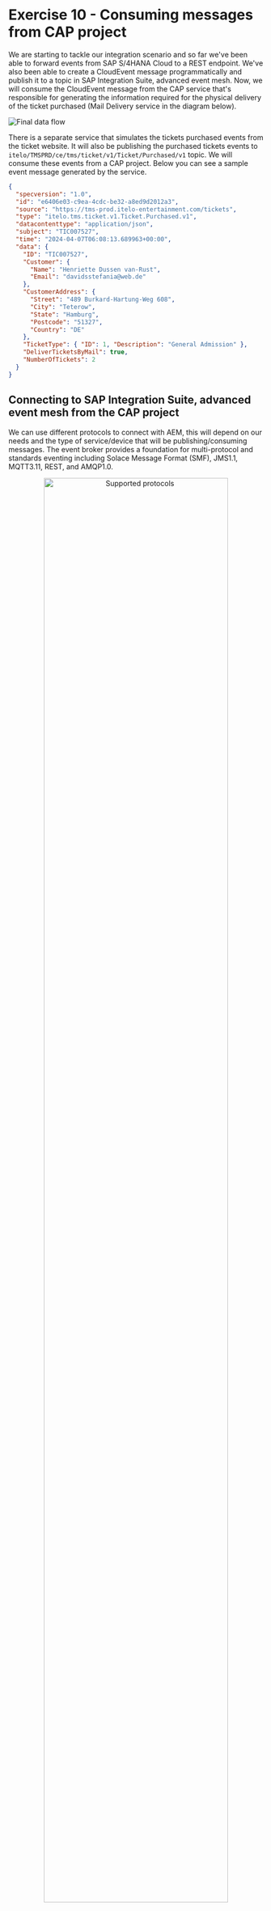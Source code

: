 # Exercise 10 - Consuming messages from CAP project

We are starting to tackle our integration scenario and so far we've been able to forward events from SAP S/4HANA Cloud to a REST endpoint. We've also been able to create a CloudEvent message programmatically and publish it to a topic in SAP Integration Suite, advanced event mesh. Now, we will consume the CloudEvent message from the CAP service that's responsible for generating the information required for the physical delivery of the ticket purchased (Mail Delivery service in the diagram below).

![Final data flow](../../../assets/diagrams/final-diagram.png)

There is a separate service that simulates the tickets purchased events from the ticket website. It will also be publishing the purchased tickets events to `itelo/TMSPRD/ce/tms/ticket/v1/Ticket/Purchased/v1` topic. We will consume these events from a CAP project. Below you can see a sample event message generated by the service.

```json
{
  "specversion": "1.0",
  "id": "e6406e03-c9ea-4cdc-be32-a8ed9d2012a3",
  "source": "https://tms-prod.itelo-entertainment.com/tickets",
  "type": "itelo.tms.ticket.v1.Ticket.Purchased.v1",
  "datacontenttype": "application/json",
  "subject": "TIC007527",
  "time": "2024-04-07T06:08:13.689963+00:00",
  "data": {
    "ID": "TIC007527",
    "Customer": {
      "Name": "Henriette Dussen van-Rust",
      "Email": "davidsstefania@web.de"
    },
    "CustomerAddress": {
      "Street": "489 Burkard-Hartung-Weg 608",
      "City": "Teterow",
      "State": "Hamburg",
      "Postcode": "51327",
      "Country": "DE"
    },
    "TicketType": { "ID": 1, "Description": "General Admission" },
    "DeliverTicketsByMail": true,
    "NumberOfTickets": 2
  }
}
```

## Connecting to SAP Integration Suite, advanced event mesh from the CAP project

We can use different protocols to connect with AEM, this will depend on our needs and the type of service/device that will be publishing/consuming messages. The event broker provides a foundation for multi-protocol and standards eventing including Solace Message Format (SMF), JMS1.1, MQTT3.11, REST, and AMQP1.0.

<p align = "center">
  <img alt="Supported protocols" src="assets/supported-protocols.png" width="85%"/><br/>
  <i>Supported protocols</i>
</p>

Also, there are many connectivity options available depending on your favourite programming language. 
> Check out the tutorials available for the different programming languages - https://tutorials.solace.dev/.

<p align = "center">
  <img alt="Client Libraries - Programming Languages" src="assets/programming-languages.png" width="85%"/><br/>
  <i>Client Libraries - Programming Languages</i>
</p>

To keep things simple for this exercise, we will be using the [AMQP 1.0](https://www.amqp.org/) protocol to connect and consume messages from a queue in AEM. As our service will also publish messages, in that case, we will use the REST protocol. This uses standard HTTP, which we are all familiar with.

## Create a queue in the EU-North-Broker


👉 Access the `EU-North-Broker` and create a new queue with the following name: `codejam/edi/[your-sap-community-username]/Tickets/Purchased`. Once created, subscribe to the `itelo/TMSPRD/ce/tms/ticket/v1/Ticket/Purchased/v1` topic.

We've created the queue that we will be connecting from the CAP project to consume the events.

## Get familiar with the CAP project

We will start getting familiar with the CAP project that is included within the assets project of this exercise. The project contains a data model, a couple of SAP Fiori Elements apps and some logic to consume data from a queue.

👉 Open the CodeJam repository in SAP Business Application Studio

> Instructions on how to clone the repository are included in the [prerequisites](../../../prerequisites.md#sap-business-application-studio).

<p align = "center">
  <img alt="Open project in SAP Business Application Studio" src="../../assets/open-cloned-project-in-bas.gif" width="90%"/><br/>
  <i>Open project in SAP Business Application Studio</i>
</p>

> To ensure that you are running the latest version of the repository, you can run the following commands in the terminal, from within the `/home/user/projects/event-driven-integrations-codejam` folder, to pull the latest changes: `git pull origin main`.

👉 Open the terminal, navigate to the exercise folder and install the dependencies

```bash
$ cd exercises/10-consume-message-from-CAP/code/edi-codejam-cap-processor
$ npm install

# Generate the DB used by the CAP service
$ cds deploy
```

In this folder, we have a few files that we need to get familiar with:
- `package.json`: Contains the dependencies of our CAP project.
- `.env.sample`: Contains the environment variables that we need to set.
- `srv/cloudEventsSchema.js`: Contains a JSON schema of the CloudEvents specification which we are going to use to validate the incoming events.
- `srv/queueConsumer.js`: This file is responsible for setting up the AMQP client and create the receiver.
- `srv/server.js`: At the moment, the file is mostly empty. We are importing the CloudEvents SDK dependencies, loading some environment variables, and importing a module that is responsible for sending the CloudEvent message to a topic in SAP Integration Suite, advanced event mesh. This is the file that we will be working on the most.

We have two entities in the data model, `db/data-model.cds` file: `ConsumedMessage` and `QRCode`. The CAP service will use a simple SQLite backend. In the ConsumedMessage we will store all events received from the queue. In the QRCode entity, we will store the QR code that will be generated for the ticket purchased.

The idea is that when our CAP service receives an event, we will validate that the event received follows the CloudEvents specification, process the message and generate a QRCode based on the contents of the message. We will implement the logic on what to do when consuming an event from a queue and we will pass that logic to the QueueConsumer.

👉 Open the file `srv/queueConsumer.js` and get familiar with it.

Although we don't need to change anything in this file, it is highly recommended to get familiar with it, so that you can see how the events are consumed using the [AMQP package](https://www.npmjs.com/package/amqp).

## Environment Variables

We will start by setting up the environment variables that we will use in the CAP project. This is so that we can run the project as is and it will keep running as we make changes.

👉 Make a copy of the `.env.sample` file and name it `.env`. Place it in the same folder as where the `.env.sample` file resides. 
- Replace the placeholder values with the credentials available in the Cluster Manager > `EU-North-Broker` > `Connect` tab > `AMQP` collapsible section.
- Replace the [your-sap-community-username] placeholder with your SAP Community username in the topic.

<p align = "center">
  <img alt="EU-North-Broker AMQP details" src="assets/amqp-broker-details.png" width="90%"/><br/>
  <i>EU-North-Broker AMQP details</i>
</p>

👉 Open the file `srv/server.js` and get familiar with it.

Notice the different sections in the file. We will be adding code to the `Validate the message against a CloudEvents schema`, `Store the message in the database`, and `Set up Queue Consumer` sections. This is where we will be adding the logic to validate the incoming message, store it in the database and set up the queue consumer. 

If we've replaced the environment variables in the `.env` file, we can now run the CAP project.

👉 In the terminal, run `npm run watch`. 

<p align = "center">
  <img alt="Output of npm run watch" src="assets/npm-run-watch.png" width="75%"/><br/>
  <i>Output of npm run watch</i>
</p>

The project will start and you should see in terminal an output like the one above. Also, there will now be a `.db` file within the db folder and you can access the Fiori Element apps via `http://localhost:4004`.

## Set up the Queue Consumer

We will start by setting up the connection to the queue and consuming the messages.

👉 Add the code below in the `Set up Queue Consumer` section of the `srv/server.js` file. Save the file:

```javascript
var solaceHostname = `${process.env.SOLACE_AMQP_PROTOCOL}://${process.env.SOLACE_AMQP_USERNAME}:${process.env.SOLACE_AMQP_PASSWORD}@${process.env.SOLACE_AMQP_HOST}:${process.env.SOLACE_AMQP_PORT}`;

var queueConsumer = new QueueConsumer(processMessage)
  .host(solaceHostname)
  .queue(process.env.SOLACE_AMPQ_QUEUE_NAME)
  .logger(cds.log("AMPQConsumer"));

// the next statement blocks until a message is received
queueConsumer.receive();
```

If there are no messages in the queue then it will block until a message is received and there will be a message in terminal stating that it is waiting for messages.

<p align = "center">
  <img alt="Waiting for messages" src="assets/waiting-for-messages.png" width="90%"/><br/>
  <i>Waiting for messages</i>
</p>

If not, then it will process the messages available in the queue and at this stage it will just print out the message in terminal.

> Don't worry if we are "losing" this messages and not processing them properly. This is intended and we will add the logic to process the message in the next steps.

## Validate the message against a CloudEvents schema

Now that we've set up the connection to the queue and that we are receiving the events. Let's go ahead and validate that these are valid CloudEvents messages.

👉 Add the code below in the `Validate the message against a CloudEvents schema` section of the `srv/server.js` file. Save the file:

```javascript
try {
    topic = message.properties.to;
    payload = message.body;

    // Validate that the body is a JSON
    var body = JSON.parse(message.body);

    // Check for required CloudEvent elements
    messageId = "id" in body ? body.id : null;
    source = "source" in body ? body.source : null;
    specversion = "specversion" in body ? body.specversion : null;
    type = "type" in body ? body.type : null;
    ceData = "data" in body ? body.data : null;

    const validate = ajv.compile(cloudEventsSchema);
    const isMessageBodyCloudEvent = validate(body);

    if (!isMessageBodyCloudEvent) {
      LOG.error(
        "Invalid CloudEvent message:",
        ajv.errorsText(validate.errors)
      );
      validationMessage =
        "Invalid Payload: Payload is not a CloudEvent message. Schema validation: " +
        ajv.errorsText(validate.errors);
    }
  } catch (error) {
    if (error instanceof SyntaxError) {
      LOG.error("SyntaxError", error.message);
      validationMessage = "Invalid JSON: " + error.message;
    } else {
      var errorDescription = error.name + ": " + error.message;
      LOG.error(errorDescription);
      validationMessage = errorDescription;
    }
  }

  const isValid = validationMessage == "" ? true : false;

  LOG.info('Message is valid: ', isValid, 'Validation message: ', validationMessage);
```

The service will process the messages available in the queue and at this stage, it will print out if the message is valid or not and a validation message.

<p align = "center">
  <img alt="CloudEvent schema validation" src="assets/cloudevents-schema-validation.png" width="90%"/><br/>
  <i>CloudEvent schema validation</i>
</p>

## Store the message in the database

Now that we are validating the incoming messages, let's go ahead and store the valid messages in the database.

👉 Add the code below in the `Store the message in the database` section of the `srv/server.js` file. Save the file:

```javascript
var entry = {
    topic: topic,
    messageId: messageId,
    source: source,
    specversion: specversion,
    type: type,
    payload: payload,
    isValid: isValid,
    validationCriticality: isValid ? 3 : 1,
    validationMessage: validationMessage,
  };

  try {
    INSERT.into(messages)
      .entries(entry)
      .then((x) => {
        LOG.info(x);
        LOG.info("Message has been inserted into the database", entry.messageId);
      });

    if (isValid && ceData != null) {
      // Calculate qrcode
      var ticketId = ceData.ID;

      LOG.info("Ticket Id: ", ticketId);

      var QRCode = require("qrcode");

      QRCode.toDataURL(ticketId, function (err, url) {
        LOG.info("QRCode data URL:" , url);

        // Print the type of url
        LOG.info(typeof url);

        if (err) {
          LOG.error(err);
          return;
        } else {
          var qrcodeEntry = {
            ticketId: ticketId,
            messageId: messageId,
            dataURL: url,
          };

          INSERT.into(qrcodes)
            .entries(qrcodeEntry)
            .then((x) => {
              LOG.info(x);
              LOG.info("QRCode has been inserted into the database");
            });
        }
        
        // Send the processed message to the topic
        publishMessageToTopic(qrcodeEntry, process.env.SOLACE_REST_PUBLISH_TOPIC);
      });
    }
  } catch (error) {
    var errorDescription = error.name + ": " + error.message;
    LOG.error(errorDescription);
    validationMessage = errorDescription;
  }
```

We can check the messages stored in the database by accessing the Fiori Element app via `http://localhost:4004`:
- Consumed Messages: `http://localhost:4004/consumed-messages/webapp/index.html`
- QR Codes: `http://localhost:4004/ticket-qrcodes/webapp/index.html`

<p align = "center">
  <img alt="Consumed Messages" src="assets/consumed-messages.png" width="90%"/><br/>
  <i>Consumed Messages</i>
</p>

## Create CloudEvent message and publish to topic

We are storing the messages in the database and generating a QR code based on the ticket ID. Let's go ahead and send the processed message to a topic in SAP Integration Suite, advanced event mesh.

👉 Add the code below in the `Create CloudEvent message and publish to topic` section of the `srv/topicPublisher.js` file. Save the file:

```javascript
const ce = new CloudEvent({
    specversion: "1.0",
    type: "com.sap.codejam.edi.maildelivery.processed",
    source: "https://codejam-edi-cap-processor.cfapps.eu10.hana.ondemand.com/",
    data: payload
  });

  const { headers, body } = HTTP.structured(ce);

  // Add Authorization to headers
  headers["Authorization"] = `Basic ${base64Credentials}`;

  const postData = JSON.stringify(JSON.parse(body), null, 2);

  LOG.debug("Headers: ", JSON.stringify(headers, null, 2));
  LOG.debug("Body: ", postData);

  const options = {
    hostname: process.env.SOLACE_REST_HOST,
    port: process.env.SOLACE_REST_PORT,
    path: `/${topic}`,
    method: "POST",
    headers: headers,
  };
```

We've created a new CloudEvent message with the processed data but we still need to call the publishMessageToTopic function in our `srv/server.js` file.

👉 Finally, uncomment the `publishMessageToTopic(qrcodeEntry, process.env.SOLACE_REST_PUBLISH_TOPIC);` line in the `srv/server.js` file to send the processed message to the topic.

## Validate the processed message in `EU-North-Broker`

If you've followed all the steps correctly, you should be able to see the processed messages in the `EU-North-Broker`.

👉 Access the `EU-North-Broker` and subscribe to the `codejam/edi/ce/[your-sap-community-username]/tickets/mailed` topic, where the processed messages are being published. You should start seeing messages being processed by the CAP processor service.

<p align = "center">
  <img alt="CAP Processor - Tickets Mailed" src="assets/cap-processor-mailed.png" width="75%"/><br/>
  <i>CAP Processor - Tickets Mailed</i>
</p>

## Summary

There are lots of moving parts in this exercise.... we created a queue, set up the connection to the queue, validated the incoming messages, stored the messages in the database, generated a QR code based on the ticket ID, and sent the processed message to a topic in SAP Integration Suite, advanced event mesh. Although there are many steps in the exercise, I hope you can see how easy it is to consume messages from a queue and process them in a CAP project.

## Further Study

* CAP Documentation - [link](https://cap.cloud.sap/docs/)
* AMQP package documentation in npm - [link](https://www.npmjs.com/package/amqp)
* How Apps Interact with PubSub+ Messaging Components - [link](https://docs.solace.com/API/Component-Maps.htm)
* Solace REST Example Code - [link](https://docs.solace.com/API/RESTMessagingPrtl/Solace-REST-Example.htm)
* REST Messaging Protocol - [link](https://docs.solace.com/API/RESTMessagingPrtl/Solace-REST-Overview.htm)

---

If you finish earlier than your fellow participants, you might like to ponder these questions. There isn't always a single correct answer and there are no prizes - they're just to give you something else to think about.

1. Which other protocols could you use to connect to the SAP Integration Suite, advanced event mesh?
2. Why would you prefer to use the SMF protocol over the AMQP protocol?
3. What would be an advantage of using the AMQP protocol over the SMF protocol?

## Next

Continue to 👉 [Exercise 11 - Process messages from Cloud Integration](../11-aem-cloud-integration-adapter/README.md)
